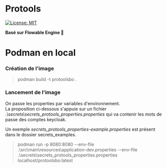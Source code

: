 Protools
==============
[![License: MIT](https://img.shields.io/badge/License-MIT-yellow.svg)](https://opensource.org/licenses/MIT)

**Basé sur Flowable Engine 🦊**

# Podman en local
### Création de l'image
> podman build -t protoolsbo .  

### Lancement de l'image

On passe les properties par variables d'environnement.<BR>
La proposition ci-dessous s'appuie sur un fichier *.\secrets\secrets_protools_properties.properties* qui va contenir les
mots de passe des comptes keycloak.

Un exemple *secrets_protools_properties-example.properties* est présent dans le dossier secrets_examples.

>podman run -p 8080:8080 --env-file .\src\main\resources\application-dev.properties --env-file .\secrets\secrets_protools_properties.properties localhost/protoolsbo:latest
